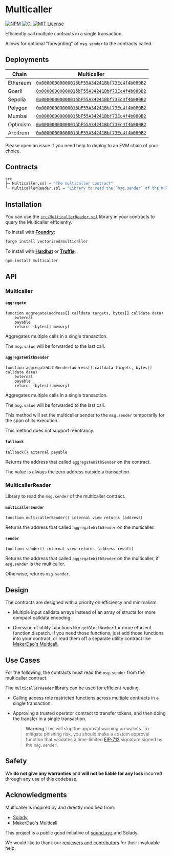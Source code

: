 # Multicaller

[![NPM][npm-shield]][npm-url]
[![CI][ci-shield]][ci-url]
[![MIT License][license-shield]][license-url]

Efficiently call multiple contracts in a single transaction.

Allows for optional "forwarding" of `msg.sender` to the contracts called.

## Deployments

| Chain | Multicaller |
|---|---|
| Ethereum | [`0x00000000000015bF55A34241Bbf73Ec4f4b080B2`](https://etherscan.io/address/0x00000000000015bF55A34241Bbf73Ec4f4b080B2) |
| Goerli | [`0x00000000000015bF55A34241Bbf73Ec4f4b080B2`](https://goerli.etherscan.io/address/0x00000000000015bF55A34241Bbf73Ec4f4b080B2) |
| Sepolia | [`0x00000000000015bF55A34241Bbf73Ec4f4b080B2`](https://sepolia.etherscan.io/address/0x00000000000015bF55A34241Bbf73Ec4f4b080B2) |
| Polygon | [`0x00000000000015bF55A34241Bbf73Ec4f4b080B2`](https://polygonscan.com/address/0x00000000000015bF55A34241Bbf73Ec4f4b080B2) |
| Mumbai | [`0x00000000000015bF55A34241Bbf73Ec4f4b080B2`](https://mumbai.polygonscan.com/address/0x00000000000015bF55A34241Bbf73Ec4f4b080B2) |
| Optimism | [`0x00000000000015bF55A34241Bbf73Ec4f4b080B2`](https://optimistic.etherscan.io/address/0x00000000000015bF55A34241Bbf73Ec4f4b080B2) |
| Arbitrum | [`0x00000000000015bF55A34241Bbf73Ec4f4b080B2`](https://arbiscan.io/address/0x00000000000015bF55A34241Bbf73Ec4f4b080B2) |

Please open an issue if you need help to deploy to an EVM chain of your choice.

## Contracts

```ml
src
├─ Multicaller.sol — "The multicaller contract"
└─ MulticallerReader.sol — "Library to read the `msg.sender` of the multicaller contract"
``` 

## Installation

You can use the [`src/MulticallerReader.sol`](./src/MulticallerReader.sol) library in your contracts to query the Multicaller efficiently.

To install with [**Foundry**](https://github.com/gakonst/foundry):

```sh
forge install vectorized/multicaller
```

To install with [**Hardhat**](https://github.com/nomiclabs/hardhat) or [**Truffle**](https://github.com/trufflesuite/truffle):

```sh
npm install multicaller
```

## API

### Multicaller

#### `aggregate`
```solidity
function aggregate(address[] calldata targets, bytes[] calldata data)
    external
    payable
    returns (bytes[] memory)
```  
Aggregates multiple calls in a single transaction.

The `msg.value` will be forwarded to the last call.

#### `aggregateWithSender`
```solidity
function aggregateWithSender(address[] calldata targets, bytes[] calldata data)
    external
    payable
    returns (bytes[] memory)
```  
Aggregates multiple calls in a single transaction.

The `msg.value` will be forwarded to the last call.

This method will set the multicaller sender to the `msg.sender` temporarily for the span of its execution.

This method does not support reentrancy.

#### `fallback`
```solidity
fallback() external payable
```  
Returns the address that called `aggregateWithSender` on the contract.

The value is always the zero address outside a transaction.

### MulticallerReader

Library to read the `msg.sender` of the multicaller contract.

#### `multicallerSender`
```solidity
function multicallerSender() internal view returns (address)
```  
Returns the address that called `aggregateWithSender` on the multicaller.

#### `sender`
```solidity
function sender() internal view returns (address result)
```  
Returns the address that called `aggregateWithSender` on the multicaller, if `msg.sender` is the multicaller.

Otherwise, returns `msg.sender`.

## Design

The contracts are designed with a priority on efficiency and minimalism. 

- Multiple input calldata arrays instead of an array of structs for more compact calldata encoding.

- Omission of utility functions like `getBlockNumber` for more efficient function dispatch. If you need those functions, just add those functions into your contract, or read them off a separate utility contract like [MakerDao's Multicall](https://github.com/makerdao/multicall).

## Use Cases

For the following, the contracts must read the `msg.sender` from the multicaller contract.

The `MulticallerReader` library can be used for efficient reading.

- Calling access role restricted functions across multiple contracts in a single transaction. 

- Approving a trusted operator contract to transfer tokens, and then doing the transfer in a single transaction. 

  > **Warning** This will skip the approval warning on wallets. To mitigate phishing risk, you should make a custom approval function that validates a time-limited [EIP-712](https://eips.ethereum.org/EIPS/eip-712) signature signed by the `msg.sender`. 

## Safety

We **do not give any warranties** and **will not be liable for any loss** incurred through any use of this codebase.

## Acknowledgments

Multicaller is inspired by and directly modified from:

- [Solady](https://github.com/vectorized/solady)
- [MakerDao's Multicall](https://github.com/makerdao/multicall)

This project is a public good initiative of [sound.xyz](https://sound.xyz) and Solady.

We would like to thank our [reviewers and contributors](credits.txt) for their invaluable help.

[npm-shield]: https://img.shields.io/npm/v/multicaller.svg
[npm-url]: https://www.npmjs.com/package/multicaller

[ci-shield]: https://img.shields.io/github/actions/workflow/status/vectorized/multicaller/ci.yml?label=build&branch=main
[ci-url]: https://github.com/vectorized/multicaller/actions/workflows/ci.yml

[license-shield]: https://img.shields.io/badge/License-MIT-green.svg
[license-url]: https://github.com/vectorized/multicaller/blob/main/LICENSE.txt
 
